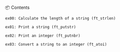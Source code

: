 📦 Contents

    ex00: Calculate the length of a string (ft_strlen)

    ex01: Print a string (ft_putstr)

    ex02: Print an integer (ft_putnbr)

    ex03: Convert a string to an integer (ft_atoi)
